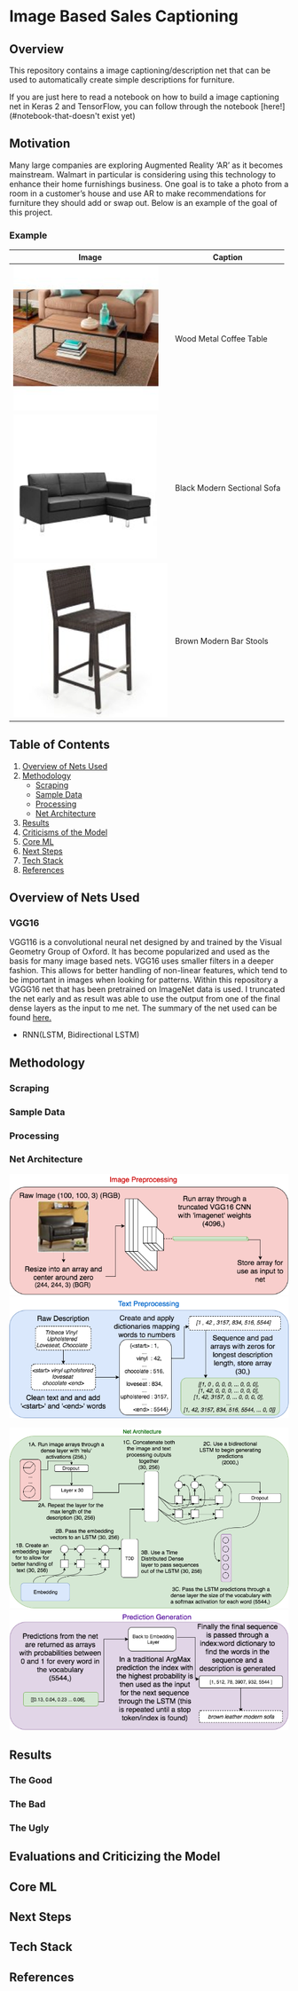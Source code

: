 
# Image Based Sales Captioning


## Overview
This repository contains a image captioning/description net that can be used to automatically create simple descriptions for furniture.

If you are just here to read a notebook on how to build a image captioning net in Keras 2 and TensorFlow, you can follow through the notebook [here!](#notebook-that-doesn't exist yet)

## Motivation

Many large companies are exploring Augmented Reality ‘AR’ as it becomes mainstream. Walmart in particular is considering using this technology to enhance their home furnishings business. One goal is to take a photo from a room in a customer’s house and use AR to make recommendations for furniture they should add or swap out. Below is an example of the goal of this project.

### Example
|Image|Caption|
|-------------|-----|
|![coffee table](images/coffeetable.png)|Wood Metal Coffee Table |
|![sectional sofa](images/sofa1.png)|Black Modern Sectional Sofa|
|![bar stool](images/barstool1.png)|Brown Modern Bar Stools


## Table of Contents
1. [Overview of Nets Used](#overview-of-nets-used)
2. [Methodology](#methodology)
    * [Scraping](#scraping)
    * [Sample Data](#sample-data)
    * [Processing](#processing)
    * [Net Architecture](#net-architecture)
3. [Results](#results)
4. [Criticisms of the Model](#evaluations-and-criticizing-the-model)
5. [Core ML](#core-ml)
6. [Next Steps](#next-steps)
7. [Tech Stack](#tech-stack)
8. [References](#references)


## Overview of Nets Used
### VGG16
VGG116 is a convolutional neural net designed by and trained by the Visual Geometry Group of Oxford. It has become popularized and used as the basis for many image based nets. VGG16 uses smaller filters in a deeper fashion. This allows for better handling of non-linear features, which tend to be important in images when looking for patterns. Within this repository a VGGG16 net that has been pretrained on ImageNet data is used. I truncated the net early and as result was able to use the output from one of the final dense layers as the input to me net. The summary of the net used can be found [here.](images/vgg_architecture.png)

* RNN(LSTM, Bidirectional LSTM)

## Methodology
### Scraping
### Sample Data
### Processing
### Net Architecture
![predictions](images/red.png)
![predictions](images/blue.png)

![green](images/green.png)
![predictions](images/purple.png)


## Results
### The Good
### The Bad
### The Ugly

## Evaluations and Criticizing the Model
## Core ML
## Next Steps
## Tech Stack
## References
